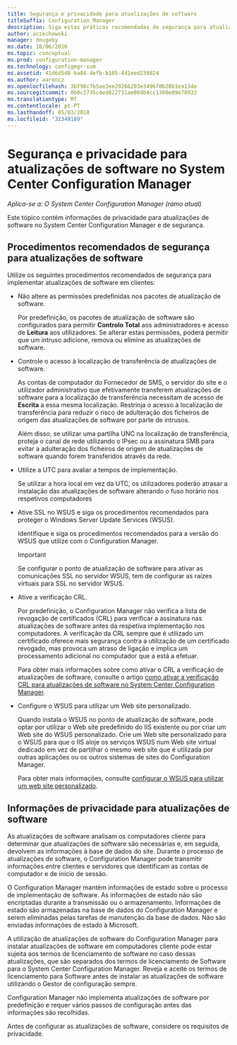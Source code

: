 ```yaml
---
title: Segurança e privacidade para atualizações de software
titleSuffix: Configuration Manager
description: Siga estas práticas recomendadas de segurança para atualizações de software e obter informações sobre a forma como o Configuration Manager processa as informações de privacidade.
author: aczechowski
manager: dougeby
ms.date: 10/06/2016
ms.topic: conceptual
ms.prod: configuration-manager
ms.technology: configmgr-sum
ms.assetid: 41d6d5d8-ba84-4efb-b105-4d1eed239824
ms.author: aaroncz
ms.openlocfilehash: 3bf98c7b5ae2ee29266203e3496f0b28b1ea134e
ms.sourcegitcommit: 0b0c2735c4ed822731ae069b4cc1380e89e78933
ms.translationtype: MT
ms.contentlocale: pt-PT
ms.lasthandoff: 05/03/2018
ms.locfileid: "32349189"
---
```

# <a name="security-and-privacy-for-software-updates-in-system-center-configuration-manager"></a>Segurança e privacidade para atualizações de software no System Center Configuration Manager

*Aplica-se a: O System Center Configuration Manager (ramo atual)*

Este tópico contém informações de privacidade para atualizações de software no System Center Configuration Manager e de segurança.  

##  <a name="BKMK_Security_HardwareInventory"></a> Procedimentos recomendados de segurança para atualizações de software  
 Utilize os seguintes procedimentos recomendados de segurança para implementar atualizações de software em clientes:  

-   Não altere as permissões predefinidas nos pacotes de atualização de software.  

     Por predefinição, os pacotes de atualização de software são configurados para permitir **Controlo Total** aos administradores e acesso de **Leitura** aos utilizadores. Se alterar estas permissões, poderá permitir que um intruso adicione, remova ou elimine as atualizações de software.  

-   Controle o acesso à localização de transferência de atualizações de software.  

     As contas de computador do Fornecedor de SMS, o servidor do site e o utilizador administrativo que efetivamente transferem atualizações de software para a localização de transferência necessitam de acesso de **Escrita** a essa mesma localização. Restrinja o acesso à localização de transferência para reduzir o risco de adulteração dos ficheiros de origem das atualizações de software por parte de intrusos.  

     Além disso, se utilizar uma partilha UNC na localização de transferência, proteja o canal de rede utilizando o IPsec ou a assinatura SMB para evitar a adulteração dos ficheiros de origem de atualizações de software quando forem transferidos através da rede.  

-   Utilize a UTC para avaliar a tempos de implementação.  

     Se utilizar a hora local em vez da UTC, os utilizadores poderão atrasar a instalação das atualizações de software alterando o fuso horário nos respetivos computadores  

-   Ative SSL no WSUS e siga os procedimentos recomendados para proteger o Windows Server Update Services (WSUS).  

     Identifique e siga os procedimentos recomendados para a versão do WSUS que utilize com o Configuration Manager.  

    > [!IMPORTANT]  
    >  Se configurar o ponto de atualização de software para ativar as comunicações SSL no servidor WSUS, tem de configurar as raízes virtuais para SSL no servidor WSUS.  

-   Ative a verificação CRL.  

     Por predefinição, o Configuration Manager não verifica a lista de revogação de certificados (CRL) para verificar a assinatura nas atualizações de software antes da respetiva implementação nos computadores. A verificação da CRL sempre que é utilizado um certificado oferece mais segurança contra a utilização de um certificado revogado, mas provoca um atraso de ligação e implica um processamento adicional no computador que a está a efetuar.  

     Para obter mais informações sobre como ativar o CRL a verificação de atualizações de software, consulte o artigo [como ativar a verificação CRL para atualizações de software no System Center Configuration Manager](../get-started/manage-settings-for-software-updates.md#crl-checking-for-software-updates).  

-   Configure o WSUS para utilizar um Web site personalizado.  

     Quando instala o WSUS no ponto de atualização de software, pode optar por utilizar o Web site predefinido do IIS existente ou por criar um Web site do WSUS personalizado. Crie um Web site personalizado para o WSUS para que o IIS aloje os serviços WSUS num Web site virtual dedicado em vez de partilhar o mesmo web site que é utilizada por outras aplicações ou os outros sistemas de sites do Configuration Manager.  

     Para obter mais informações, consulte [configurar o WSUS para utilizar um web site personalizado](plan-for-software-updates.md#BKMK_CustomWebSite).  

##  <a name="BKMK_Privacy_HardwareInventory"></a> Informações de privacidade para atualizações de software  
 As atualizações de software analisam os computadores cliente para determinar que atualizações de software são necessárias e, em seguida, devolvem as informações à base de dados do site. Durante o processo de atualizações de software, o Configuration Manager pode transmitir informações entre clientes e servidores que identificam as contas de computador e de início de sessão.  

 O Configuration Manager mantém informações de estado sobre o processo de implementação de software. As informações de estado não são encriptadas durante a transmissão ou o armazenamento. Informações de estado são armazenadas na base de dados do Configuration Manager e serem eliminadas pelas tarefas de manutenção da base de dados. Não são enviadas informações de estado à Microsoft.  

 A utilização de atualizações de software do Configuration Manager para instalar atualizações de software em computadores cliente pode estar sujeita aos termos de licenciamento de software no caso dessas atualizações, que são separados dos termos de licenciamento de Software para o System Center Configuration Manager. Reveja e aceite os termos de licenciamento para Software antes de instalar as atualizações de software utilizando o Gestor de configuração sempre.  

 Configuration Manager não implementa atualizações de software por predefinição e requer vários passos de configuração antes das informações são recolhidas.  

 Antes de configurar as atualizações de software, considere os requisitos de privacidade.  
